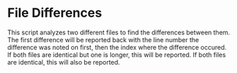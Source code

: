 # File Differences

This script analyzes two different files to find the differences between them. The first difference will be reported back with the line number the difference was noted on first, then the index where the difference occured. If both files are identical but one is longer, this will be reported. If both files are identical, this will also be reported.
